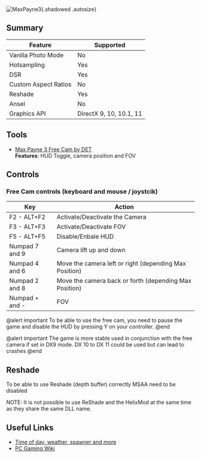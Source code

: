 ![MaxPayne3](Images\max_payne_3.png "Shot by Antic Owl"){.shadowed .autosize}

## Summary

Feature | Supported
--|--
Vanilla Photo Mode | No
Hotsampling | Yes
DSR | Yes
Custom Aspect Ratios | No
Reshade | Yes
Ansel | No
Graphics API | DirectX 9, 10, 10.1, 11
 
## Tools

* [Max Payne 3 Free Cam by DET](..\CheatTables\MaxPayne3_DET_1.CT)  
**Features**: HUD Toggle, camera position and FOV

## Controls

### Free Cam controls (keyboard and mouse / joystcik)

Key | Action
--|--
F2 - ALT+F2 | Activate/Deactivate the Camera
F3 - ALT+F3 | Activate/Deactivate FOV
F5 - ALT+F5 | Disable/Enbale HUD
Numpad 7 and 9 | Camera lift up and down
Numpad 4 and 6 | Move the camera left or right (depending Max Position)
Numpad 2 and 8 | Move the camera back or forth (depending Max Position)
Numpad + and - | FOV


@alert important
To be able to use the free cam, you need to pause the game and disable the HUD by pressing Y on your controller.
@end

@alert important
The game is more stable used in conjunction with the free camera if set in DX9 mode. 
DX 10 to DX 11 could be used but can lead to crashes
@end

## Reshade

To be able to use Reshade (depth buffer) correctly MSAA need to be disabled

NOTE: It is not possible to use ReShade and the HelixMod at the same time as they share the same DLL name.

## Useful Links

* [Time of day, weather, spawner and more](https://www.nexusmods.com/maxpayne3/mods/5)
* [PC Gaming Wiki](https://www.pcgamingwiki.com/wiki/Max_Payne_3)
